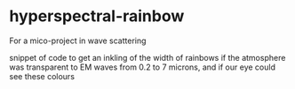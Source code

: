# hyperspectral-rainbow
For a mico-project in wave scattering   

snippet of code to get an inkling of the width of rainbows if the atmosphere was transparent to EM waves from 0.2 to 7 microns, and if our eye could see these colours
